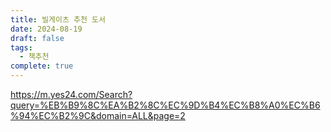 ```yaml
---
title: 빌게이츠 추천 도서
date: 2024-08-19
draft: false
tags:
  - 책추천
complete: true
---
```

https://m.yes24.com/Search?query=%EB%B9%8C%EA%B2%8C%EC%9D%B4%EC%B8%A0%EC%B6%94%EC%B2%9C&domain=ALL&page=2